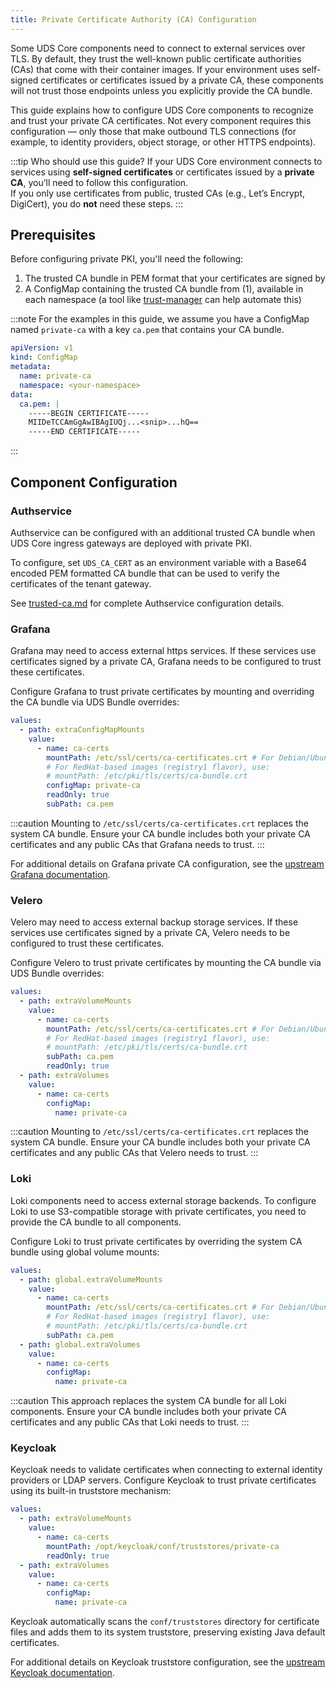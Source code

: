 ```yaml
---
title: Private Certificate Authority (CA) Configuration
---
```


Some UDS Core components need to connect to external services over TLS. By default, they trust the well-known public certificate authorities (CAs) that come with their container images. If your environment uses self-signed certificates or certificates issued by a private CA, these components will not trust those endpoints unless you explicitly provide the CA bundle.

This guide explains how to configure UDS Core components to recognize and trust your private CA certificates. Not every component requires this configuration — only those that make outbound TLS connections (for example, to identity providers, object storage, or other HTTPS endpoints).

:::tip Who should use this guide?
If your UDS Core environment connects to services using **self-signed certificates** or certificates issued by a **private CA**, you’ll need to follow this configuration.  
If you only use certificates from public, trusted CAs (e.g., Let’s Encrypt, DigiCert), you do **not** need these steps.
:::

## Prerequisites

Before configuring private PKI, you'll need the following:

1. The trusted CA bundle in PEM format that your certificates are signed by
2. A ConfigMap containing the trusted CA bundle from (1), available in each namespace (a tool like [trust-manager](https://cert-manager.io/docs/trust/trust-manager/) can help automate this)

:::note
For the examples in this guide, we assume you have a ConfigMap named `private-ca` with a key `ca.pem` that contains your CA bundle.

```yaml
apiVersion: v1
kind: ConfigMap
metadata:
  name: private-ca
  namespace: <your-namespace>
data:
  ca.pem: |
    -----BEGIN CERTIFICATE-----
    MIIDeTCCAmGgAwIBAgIUQj...<snip>...hQ==
    -----END CERTIFICATE-----
```
:::

## Component Configuration

### Authservice

Authservice can be configured with an additional trusted CA bundle when UDS Core ingress gateways are deployed with private PKI.

To configure, set `UDS_CA_CERT` as an environment variable with a Base64 encoded PEM formatted CA bundle that can be used to verify the certificates of the tenant gateway.

See [trusted-ca.md](./single-sign-on/trusted-ca.md) for complete Authservice configuration details.

### Grafana

Grafana may need to access external https services.  If these services use certificates signed by a private CA, Grafana needs to be configured to trust these certificates.

Configure Grafana to trust private certificates by mounting and overriding the CA bundle via UDS Bundle overrides:

```yaml
values:
  - path: extraConfigMapMounts
    value:
      - name: ca-certs
        mountPath: /etc/ssl/certs/ca-certificates.crt # For Debian/Ubuntu images
        # For RedHat-based images (registry1 flavor), use:
        # mountPath: /etc/pki/tls/certs/ca-bundle.crt
        configMap: private-ca
        readOnly: true
        subPath: ca.pem
```

:::caution
Mounting to `/etc/ssl/certs/ca-certificates.crt` replaces the system CA bundle. Ensure your CA bundle includes both your private CA certificates and any public CAs that Grafana needs to trust.
:::

For additional details on Grafana private CA configuration, see the [upstream Grafana documentation](https://grafana.com/docs/grafana/latest/setup-grafana/installation/helm/#configure-a-private-ca-certificate-authority).

### Velero

Velero may need to access external backup storage services. If these services use certificates signed by a private CA, Velero needs to be configured to trust these certificates.

Configure Velero to trust private certificates by mounting the CA bundle via UDS Bundle overrides:

```yaml
values:
  - path: extraVolumeMounts
    value:
      - name: ca-certs
        mountPath: /etc/ssl/certs/ca-certificates.crt # For Debian/Ubuntu images
        # For RedHat-based images (registry1 flavor), use:
        # mountPath: /etc/pki/tls/certs/ca-bundle.crt
        subPath: ca.pem
        readOnly: true
  - path: extraVolumes
    value:
      - name: ca-certs
        configMap:
          name: private-ca
```

:::caution
Mounting to `/etc/ssl/certs/ca-certificates.crt` replaces the system CA bundle. Ensure your CA bundle includes both your private CA certificates and any public CAs that Velero needs to trust.
:::

### Loki

Loki components need to access external storage backends. To configure Loki to use S3-compatible storage with private certificates, you need to provide the CA bundle to all components.

Configure Loki to trust private certificates by overriding the system CA bundle using global volume mounts:

```yaml
values:
  - path: global.extraVolumeMounts
    value:
      - name: ca-certs
        mountPath: /etc/ssl/certs/ca-certificates.crt # For Debian/Ubuntu images
        # For RedHat-based images (registry1 flavor), use:
        # mountPath: /etc/pki/tls/certs/ca-bundle.crt
        subPath: ca.pem
  - path: global.extraVolumes
    value:
      - name: ca-certs
        configMap:
          name: private-ca
```

:::caution
This approach replaces the system CA bundle for all Loki components. Ensure your CA bundle includes both your private CA certificates and any public CAs that Loki needs to trust.
:::

### Keycloak

Keycloak needs to validate certificates when connecting to external identity providers or LDAP servers. Configure Keycloak to trust private certificates using its built-in truststore mechanism:

```yaml
values:
  - path: extraVolumeMounts
    value:
      - name: ca-certs
        mountPath: /opt/keycloak/conf/truststores/private-ca
        readOnly: true
  - path: extraVolumes
    value:
      - name: ca-certs
        configMap:
          name: private-ca
```

Keycloak automatically scans the `conf/truststores` directory for certificate files and adds them to its system truststore, preserving existing Java default certificates.

For additional details on Keycloak truststore configuration, see the [upstream Keycloak documentation](https://www.keycloak.org/server/keycloak-truststore#_configuring_the_system_truststore).
